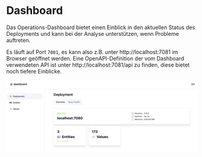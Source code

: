 # Dashboard

Das Operations-Dashboard bietet einen Einblick in den aktuellen Status des Deployments und kann bei der Analyse unterstützen, wenn Probleme auftreten. 

Es läuft auf Port `7081`, es kann also z.B. unter http://localhost:7081 im Browser geöffnet werden. 
Eine OpenAPI-Definition der vom Dashboard verwendeten API ist unter http://localhost:7081/api zu finden, diese bietet noch tiefere Einblicke.

![](../../assets/img/dashboard-01.png)